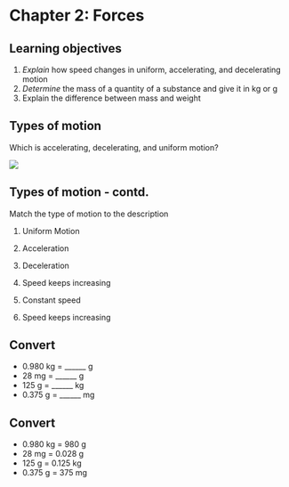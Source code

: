 # Chapter 2: Forces

## Learning objectives

1. *Explain* how speed changes in uniform,
    accelerating, and decelerating motion
1. *Determine* the mass of a quantity of a substance and give it in kg or g
1. Explain the difference between mass and weight

## Types of motion

Which is accelerating, decelerating, and uniform motion?

![](img/motion-types.jpg)

## Types of motion - contd.

Match the type of motion to the description

1. Uniform Motion
1. Acceleration
1. Deceleration

1. Speed keeps increasing
1. Constant speed
1. Speed keeps increasing

## Convert

- 0.980 kg = ______ g
- 28 mg = ______ g
- 125 g = ______ kg
- 0.375 g = ______ mg

## Convert

- 0.980 kg = 980 g
- 28 mg = 0.028 g
- 125 g = 0.125 kg
- 0.375 g = 375 mg

